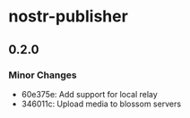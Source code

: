 # nostr-publisher

## 0.2.0

### Minor Changes

- 60e375e: Add support for local relay
- 346011c: Upload media to blossom servers
